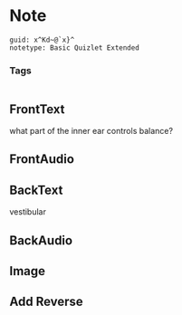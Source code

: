 # Note
```
guid: x^Kd~@`x}^
notetype: Basic Quizlet Extended
```

### Tags
```
```

## FrontText
what part of the inner ear controls balance?

## FrontAudio


## BackText
vestibular

## BackAudio


## Image


## Add Reverse

